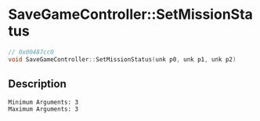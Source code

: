 # SaveGameController::SetMissionStatus
```c
// 0x00487cc0
void SaveGameController::SetMissionStatus(unk p0, unk p1, unk p2)
```
## Description
```
Minimum Arguments: 3
Maximum Arguments: 3
```
